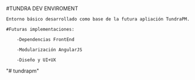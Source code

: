 #TUNDRA DEV ENVIROMENT

	Entorno básico desarrollado como base de la futura apliación TundraPM.

	#Futuras implementaciones: 

		-Dependencias FrontEnd

		-Modularización AngularJS

		-Diseño y UI+UX
"# tundrapm" 
